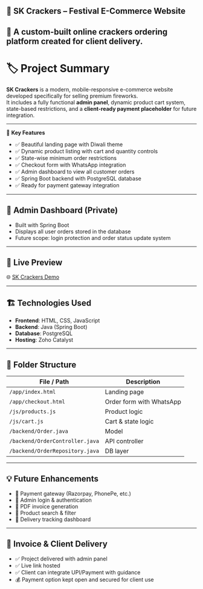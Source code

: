 ## 🧨 SK Crackers – Festival E-Commerce Website

🎉 A custom-built online crackers ordering platform created for client delivery.
---

# 🏷️ **Project Summary**

**SK Crackers** is a modern, mobile-responsive e-commerce website developed specifically for selling premium fireworks.  
It includes a fully functional **admin panel**, dynamic product cart system, state-based restrictions, and a **client-ready payment placeholder** for future integration.

---

 🌟 **Key Features**

- ✅ Beautiful landing page with Diwali theme  
- ✅ Dynamic product listing with cart and quantity controls  
- ✅ State-wise minimum order restrictions  
- ✅ Checkout form with WhatsApp integration  
- ✅ Admin dashboard to view all customer orders  
- ✅ Spring Boot backend with PostgreSQL database  
- ✅ Ready for payment gateway integration

---

## 🔐 **Admin Dashboard (Private)**

- Built with Spring Boot  
- Displays all user orders stored in the database  
- Future scope: login protection and order status update system

---

## 🔗 **Live Preview**

🌐 [SK Crackers Demo](https://sk-crackers-60039108644.development.catalystserverless.in/app/index.html)

---

## 🏗️ **Technologies Used**

- **Frontend**: HTML, CSS, JavaScript  
- **Backend**: Java (Spring Boot)  
- **Database**: PostgreSQL  
- **Hosting**: Zoho Catalyst

---

## 📁 **Folder Structure**

| File / Path             | Description                         |
|-------------------------|-------------------------------------|
| `/app/index.html`       | Landing page                        |
| `/app/checkout.html`    | Order form with WhatsApp            |
| `/js/products.js`       | Product logic                       |
| `/js/cart.js`           | Cart & state logic                  |
| `/backend/Order.java`   | Model                               |
| `/backend/OrderController.java` | API controller             |
| `/backend/OrderRepository.java` | DB layer                   |

---

## 💡 **Future Enhancements**

- 🔹 Payment gateway (Razorpay, PhonePe, etc.)  
- 🔹 Admin login & authentication  
- 🔹 PDF invoice generation  
- 🔹 Product search & filter  
- 🔹 Delivery tracking dashboard

---

## 🧾 **Invoice & Client Delivery**

- ✅ Project delivered with admin panel  
- ✅ Live link hosted  
- ✅ Client can integrate UPI/Payment with guidance  
- 💰 Payment option kept open and secured for client use
